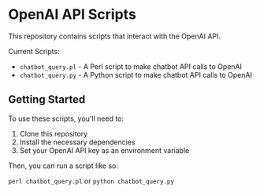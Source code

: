 # OpenAI API Scripts

This repository contains scripts that interact with the OpenAI API.

Current Scripts:

- `chatbot_query.pl` - A Perl script to make chatbot API calls to OpenAI
- `chatbot_query.py` - A Python script to make chatbot API calls to OpenAI

## Getting Started

To use these scripts, you'll need to:

1. Clone this repository
2. Install the necessary dependencies
3. Set your OpenAI API key as an environment variable

Then, you can run a script like so:

`perl chatbot_query.pl` or `python chatbot_query.py`
